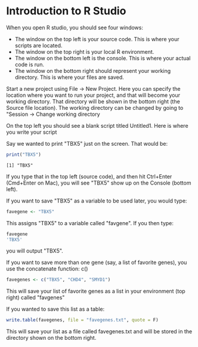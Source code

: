 # Introduction to R Studio

When you open R studio, you should see four windows:
- The window on the top left is your source code. This is where your scripts are located. 
- The window on the top right is your local R environment.
- The window on the bottom left is the console. This is where your actual code is run.
- The window on the bottom right should represent your working directory. This is where your files are saved.

Start a new project using File -> New Project. Here you can specify the location where you want to run your project, and that will become your working directory. That directory will be shown in the bottom right (the Source file location). The working directory can be changed by going to "Session -> Change working directory

On the top left you should see a blank script titled Untitled1. Here is where you write your script

Say we wanted to print "TBX5" just on the screen. That would be:


```R
print("TBX5")
```

    [1] "TBX5"
    

If you type that in the top left (source code), and then hit Ctrl+Enter (Cmd+Enter on Mac), you will see "TBX5" show up on the Console (bottom left).

If you want to save "TBX5" as a variable to be used later, you would type:


```R
favegene <- "TBX5"
```

This assigns "TBX5" to a variable called "favgene". If you then type:


```R
favegene
'TBX5'
```

you will output "TBX5". 

If you want to save more than one gene (say, a list of favorite genes), you use the concatenate function: c()


```R
favegenes <- c("TBX5", "CHD4", "SMYD1")
```

This will save your list of favorite genes as a list in your environment (top right) called "favgenes"

If you wanted to save this list as a table:


```R
write.table(favegenes, file = "favegenes.txt", quote = F)
```

This will save your list as a file called favegenes.txt and will be stored in the directory shown on the bottom right.
